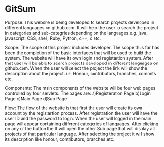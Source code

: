 # GitSum

Purpose: 
This website is being developed to search projects developed in different languages on github.com. It will help the user to search the project in categories and sub-categries depending on the languages.e.g. java, javascript, CSS, shell, Ruby, Python, c++, c etc.

Scope:
The scope of this project includes developer. The scope thus far has been the completion of the basic interfaces that will be used to build the system. The website will have its own login and registartion system. After that user will be able to search projects developed in different languages on github.com. When the user will select the project the link will show the description about the project. i.e. Honour, contributors, branches, commits etc.

Components:
The main components of the website will be four web pages controlled by four servlets. The pages are:
a)Registeration Page
b)Login Page
c)Main Page
d)Sub Page

Flow:
The flow of the website is that first the user will create its own account by the registartion process. After registration the user will have the user ID and the password to login. When the user will logged in the main page will appear containing different categories of languages. After clicking on any of the button the It will open the other Sub page that will display all projects of that particular language. After selecting the project it will show its description like honour, contributors, branches.etc.

